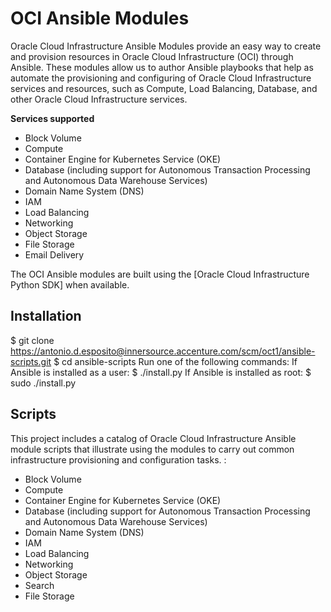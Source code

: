 # OCI Ansible Modules

Oracle Cloud Infrastructure Ansible Modules provide an easy way to create and provision resources in Oracle Cloud Infrastructure (OCI) through Ansible. These modules allow us to author Ansible playbooks that help as automate the provisioning and configuring of Oracle Cloud Infrastructure services and resources, such as Compute, Load Balancing, Database, and other Oracle Cloud Infrastructure services.

**Services supported**
- Block Volume
- Compute
- Container Engine for Kubernetes Service (OKE)
- Database (including support for Autonomous Transaction Processing and Autonomous Data Warehouse Services)
- Domain Name System (DNS)
- IAM
- Load Balancing
- Networking
- Object Storage
- File Storage
- Email Delivery

The OCI Ansible modules are built using the [Oracle Cloud Infrastructure Python SDK] when available.

## Installation

$ git clone https://antonio.d.esposito@innersource.accenture.com/scm/oct1/ansible-scripts.git
$ cd ansible-scripts
Run one of the following commands:
If Ansible is installed as a user: $ ./install.py
If Ansible is installed as root: $ sudo ./install.py

## Scripts

This project includes a catalog of Oracle Cloud Infrastructure Ansible module scripts that illustrate using the modules to carry out common infrastructure provisioning and configuration tasks. :
- Block Volume
- Compute
- Container Engine for Kubernetes Service (OKE)
- Database (including support for Autonomous Transaction Processing and Autonomous Data Warehouse Services)
- Domain Name System (DNS)
- IAM
- Load Balancing
- Networking
- Object Storage
- Search
- File Storage


